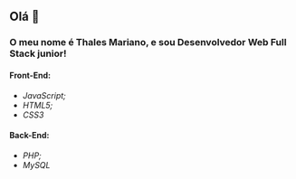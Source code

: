 ## Olá 👋

<!--
**ThalezJs/ThalezJs** is a ✨ _special_ ✨ repository because its `README.md` (this file) appears on your GitHub profile.

Here are some ideas to get you started:

- 🔭 I’m currently working on ...
- 🌱 I’m currently learning ...
- 👯 I’m looking to collaborate on ...
- 🤔 I’m looking for help with ...
- 💬 Ask me about ...
- 📫 How to reach me: ...
- 😄 Pronouns: ...
- ⚡ Fun fact: ...
-->

### O meu nome é Thales Mariano, e sou Desenvolvedor Web Full Stack junior!


 #### **Front-End:**
 - *JavaScript;*
 - *HTML5;*
 - *CSS3*
 
 #### **Back-End:**
 - *PHP;*
 - *MySQL*
